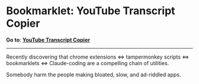 # Bookmarklet: YouTube Transcript Copier

**Go to**: [**YouTube Transcript Copier**](https://kawaritai.github.io/bookmarklet-youtube-transcript-copier/)

---

Recently discovering that chrome extensions <=> tampermonkey scripts <=> bookmarklets <=> Claude-coding are a compelling chain of utilities. 

Somebody harm the people making bloated, slow, and ad-riddled apps.